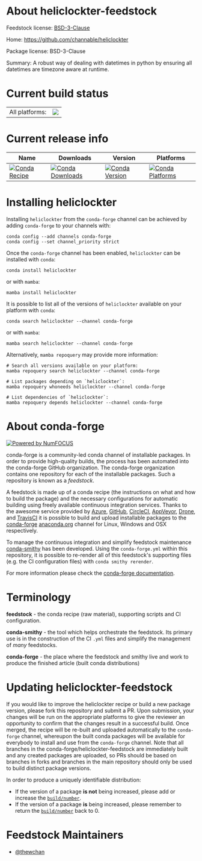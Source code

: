 About heliclockter-feedstock
============================

Feedstock license: [BSD-3-Clause](https://github.com/conda-forge/heliclockter-feedstock/blob/main/LICENSE.txt)

Home: https://github.com/channable/heliclockter

Package license: BSD-3-Clause

Summary: A robust way of dealing with datetimes in python by ensuring all datetimes are timezone aware at runtime.

Current build status
====================


<table><tr><td>All platforms:</td>
    <td>
      <a href="https://dev.azure.com/conda-forge/feedstock-builds/_build/latest?definitionId=21376&branchName=main">
        <img src="https://dev.azure.com/conda-forge/feedstock-builds/_apis/build/status/heliclockter-feedstock?branchName=main">
      </a>
    </td>
  </tr>
</table>

Current release info
====================

| Name | Downloads | Version | Platforms |
| --- | --- | --- | --- |
| [![Conda Recipe](https://img.shields.io/badge/recipe-heliclockter-green.svg)](https://anaconda.org/conda-forge/heliclockter) | [![Conda Downloads](https://img.shields.io/conda/dn/conda-forge/heliclockter.svg)](https://anaconda.org/conda-forge/heliclockter) | [![Conda Version](https://img.shields.io/conda/vn/conda-forge/heliclockter.svg)](https://anaconda.org/conda-forge/heliclockter) | [![Conda Platforms](https://img.shields.io/conda/pn/conda-forge/heliclockter.svg)](https://anaconda.org/conda-forge/heliclockter) |

Installing heliclockter
=======================

Installing `heliclockter` from the `conda-forge` channel can be achieved by adding `conda-forge` to your channels with:

```
conda config --add channels conda-forge
conda config --set channel_priority strict
```

Once the `conda-forge` channel has been enabled, `heliclockter` can be installed with `conda`:

```
conda install heliclockter
```

or with `mamba`:

```
mamba install heliclockter
```

It is possible to list all of the versions of `heliclockter` available on your platform with `conda`:

```
conda search heliclockter --channel conda-forge
```

or with `mamba`:

```
mamba search heliclockter --channel conda-forge
```

Alternatively, `mamba repoquery` may provide more information:

```
# Search all versions available on your platform:
mamba repoquery search heliclockter --channel conda-forge

# List packages depending on `heliclockter`:
mamba repoquery whoneeds heliclockter --channel conda-forge

# List dependencies of `heliclockter`:
mamba repoquery depends heliclockter --channel conda-forge
```


About conda-forge
=================

[![Powered by
NumFOCUS](https://img.shields.io/badge/powered%20by-NumFOCUS-orange.svg?style=flat&colorA=E1523D&colorB=007D8A)](https://numfocus.org)

conda-forge is a community-led conda channel of installable packages.
In order to provide high-quality builds, the process has been automated into the
conda-forge GitHub organization. The conda-forge organization contains one repository
for each of the installable packages. Such a repository is known as a *feedstock*.

A feedstock is made up of a conda recipe (the instructions on what and how to build
the package) and the necessary configurations for automatic building using freely
available continuous integration services. Thanks to the awesome service provided by
[Azure](https://azure.microsoft.com/en-us/services/devops/), [GitHub](https://github.com/),
[CircleCI](https://circleci.com/), [AppVeyor](https://www.appveyor.com/),
[Drone](https://cloud.drone.io/welcome), and [TravisCI](https://travis-ci.com/)
it is possible to build and upload installable packages to the
[conda-forge](https://anaconda.org/conda-forge) [anaconda.org](https://anaconda.org/)
channel for Linux, Windows and OSX respectively.

To manage the continuous integration and simplify feedstock maintenance
[conda-smithy](https://github.com/conda-forge/conda-smithy) has been developed.
Using the ``conda-forge.yml`` within this repository, it is possible to re-render all of
this feedstock's supporting files (e.g. the CI configuration files) with ``conda smithy rerender``.

For more information please check the [conda-forge documentation](https://conda-forge.org/docs/).

Terminology
===========

**feedstock** - the conda recipe (raw material), supporting scripts and CI configuration.

**conda-smithy** - the tool which helps orchestrate the feedstock.
                   Its primary use is in the construction of the CI ``.yml`` files
                   and simplify the management of *many* feedstocks.

**conda-forge** - the place where the feedstock and smithy live and work to
                  produce the finished article (built conda distributions)


Updating heliclockter-feedstock
===============================

If you would like to improve the heliclockter recipe or build a new
package version, please fork this repository and submit a PR. Upon submission,
your changes will be run on the appropriate platforms to give the reviewer an
opportunity to confirm that the changes result in a successful build. Once
merged, the recipe will be re-built and uploaded automatically to the
`conda-forge` channel, whereupon the built conda packages will be available for
everybody to install and use from the `conda-forge` channel.
Note that all branches in the conda-forge/heliclockter-feedstock are
immediately built and any created packages are uploaded, so PRs should be based
on branches in forks and branches in the main repository should only be used to
build distinct package versions.

In order to produce a uniquely identifiable distribution:
 * If the version of a package **is not** being increased, please add or increase
   the [``build/number``](https://docs.conda.io/projects/conda-build/en/latest/resources/define-metadata.html#build-number-and-string).
 * If the version of a package **is** being increased, please remember to return
   the [``build/number``](https://docs.conda.io/projects/conda-build/en/latest/resources/define-metadata.html#build-number-and-string)
   back to 0.

Feedstock Maintainers
=====================

* [@thewchan](https://github.com/thewchan/)

